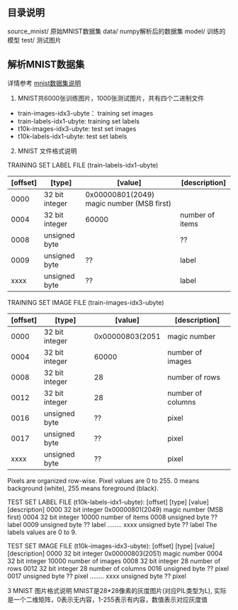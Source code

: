 
目录说明
-----

>>>>
source_mnist/  原始MNIST数据集
data/          numpy解析后的数据集
model/         训练的模型
test/          测试图片


解析MNIST数据集
------------

详情参考 [mnist数据集说明](http://yann.lecun.com/exdb/mnist/)

1. MNIST共6000张训练图片，1000张测试图片，共有四个二进制文件
>
- train-images-idx3-ubyte：  training set images 
- train-labels-idx1-ubyte:   training set labels 
- t10k-images-idx3-ubyte:    test set images 
- t10k-labels-idx1-ubyte:    test set labels

2. MNIST 文件格式说明

TRAINING SET LABEL FILE (train-labels-idx1-ubyte)

|[offset]| [type]|          [value]|          [description]|
|----|----|----|----| 
|0000|     32 bit integer|  0x00000801(2049) magic number (MSB first) |
|0004|     32 bit integer|  60000|            number of items |
|0008|     unsigned byte||   ??  |            label |
|0009|     unsigned byte|   ??   |             label |
|xxxx|     unsigned byte|   ??|               label|

TRAINING SET IMAGE FILE (train-images-idx3-ubyte)

|[offset]| [type]|          [value]     |     [description] 
|----|----|----|----| 
|0000|     32 bit integer|  0x00000803(2051| magic number |
|0004|     32 bit integer|  60000          | number of images |
|0008|     32 bit integer|  28             | number of rows |
|0012|     32 bit integer|  28             | number of columns |
|0016|     unsigned byte |  ??             | pixel |
|0017|     unsigned byte |  ??             | pixel |
|xxxx|     unsigned byte |  ??             | pixel|

Pixels are organized row-wise. Pixel values are 0 to 255. 0 means background (white), 255 means foreground (black).

TEST SET LABEL FILE (t10k-labels-idx1-ubyte):
[offset] [type]          [value]          [description] 
0000     32 bit integer  0x00000801(2049) magic number (MSB first) 
0004     32 bit integer  10000            number of items 
0008     unsigned byte   ??               label 
0009     unsigned byte   ??               label 
........ 
xxxx     unsigned byte   ??               label
The labels values are 0 to 9.

TEST SET IMAGE FILE (t10k-images-idx3-ubyte):
[offset] [type]          [value]          [description] 
0000     32 bit integer  0x00000803(2051) magic number 
0004     32 bit integer  10000            number of images 
0008     32 bit integer  28               number of rows 
0012     32 bit integer  28               number of columns 
0016     unsigned byte   ??               pixel 
0017     unsigned byte   ??               pixel 
........ 
xxxx     unsigned byte   ??               pixel

3 MNIST 图片格式说明
MNIST是28*28像素的灰度图片(对应PIL类型为L), 实际是一个二维矩阵，0表示无内容，1-255表示有内容，数值表示对应灰度值

